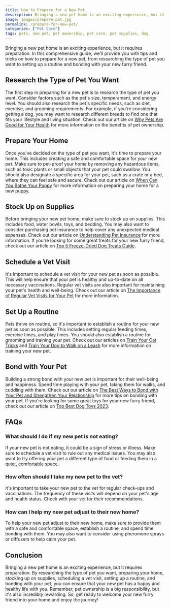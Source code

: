 ```yaml
---
title: How to Prepare for a New Pet
description: Bringing a new pet home is an exciting experience, but it requires preparation. In this comprehensive guide, we'll provide you with tips and tricks on how to prepare for a new pet, from researching the type of pet you want to setting up a routine and bonding with your new furry friend.
image: images/prepare-pet.jpg
permalink: /prepare-for-new-pet/
categories: ["Pet Care"]
tags: pets, new pet, pet ownership, pet care, pet supplies, dog
---
```


Bringing a new pet home is an exciting experience, but it requires preparation. In this comprehensive guide, we'll provide you with tips and tricks on how to prepare for a new pet, from researching the type of pet you want to setting up a routine and bonding with your new furry friend.

## Research the Type of Pet You Want

The first step in preparing for a new pet is to research the type of pet you want. Consider factors such as the pet's size, temperament, and energy level. You should also research the pet's specific needs, such as diet, exercise, and grooming requirements. For example, if you're considering getting a dog, you may want to research different breeds to find one that fits your lifestyle and living situation. Check out our article on [Why Pets Are Good for Your Health](https://forpetswithlove.com/why-pets-are-good-for-your-health/) for more information on the benefits of pet ownership.

## Prepare Your Home

Once you've decided on the type of pet you want, it's time to prepare your home. This includes creating a safe and comfortable space for your new pet. Make sure to pet-proof your home by removing any hazardous items, such as toxic plants or small objects that your pet could swallow. You should also designate a specific area for your pet, such as a crate or a bed, where they can feel safe and secure. Check out our article on [When Can You Bathe Your Puppy](https://forpetswithlove.com/when-can-you-bathe-your-puppy/) for more information on preparing your home for a new puppy.

## Stock Up on Supplies

Before bringing your new pet home, make sure to stock up on supplies. This includes food, water bowls, toys, and bedding. You may also want to consider purchasing pet insurance to help cover any unexpected medical expenses. Check out our article on [Understanding Pet Insurance](https://forpetswithlove.com/understanding-pet-insurance/) for more information. If you're looking for some great treats for your new furry friend, check out our article on [Top 5 Freeze-Dried Dog Treats Guide](https://forpetswithlove.com/top-5-freeze-dried-dog-treats-guide/).

## Schedule a Vet Visit

It's important to schedule a vet visit for your new pet as soon as possible. This will help ensure that your pet is healthy and up-to-date on all necessary vaccinations. Regular vet visits are also important for maintaining your pet's health and well-being. Check out our article on [The Importance of Regular Vet Visits for Your Pet](https://forpetswithlove.com/the-importance-of-regular-vet-visits-for-your-pet/) for more information.

## Set Up a Routine

Pets thrive on routine, so it's important to establish a routine for your new pet as soon as possible. This includes setting regular feeding times, exercise times, and play times. You should also establish a routine for grooming and training your pet. Check out our articles on [Train Your Cat Tricks](https://forpetswithlove.com/train-your-cat-tricks/) and [Train Your Dog to Walk on a Leash](https://forpetswithlove.com/train-dog-walk-leash/) for more information on training your new pet.

## Bond with Your Pet

Building a strong bond with your new pet is important for their well-being and happiness. Spend time playing with your pet, taking them for walks, and cuddling with them. Check out our article on [The Best Ways to Bond with Your Pet and Strengthen Your Relationship](https://forpetswithlove.com/the-best-ways-to-bond-with-your-pet-and-strengthen-your-relationship/) for more tips on bonding with your pet. If you're looking for some great toys for your new furry friend, check out our article on [Top Best Dog Toys 2023](https://forpetswithlove.com/top_best_dog_toys_2023/).

## FAQs

### What should I do if my new pet is not eating?

If your new pet is not eating, it could be a sign of stress or illness. Make sure to schedule a vet visit to rule out any medical issues. You may also want to try offering your pet a different type of food or feeding them in a quiet, comfortable space.

### How often should I take my new pet to the vet?

It's important to take your new pet to the vet for regular check-ups and vaccinations. The frequency of these visits will depend on your pet's age and health status. Check with your vet for their recommendations.

### How can I help my new pet adjust to their new home?

To help your new pet adjust to their new home, make sure to provide them with a safe and comfortable space, establish a routine, and spend time bonding with them. You may also want to consider using pheromone sprays or diffusers to help calm your pet.

## Conclusion

Bringing a new pet home is an exciting experience, but it requires preparation. By researching the type of pet you want, preparing your home, stocking up on supplies, scheduling a vet visit, setting up a routine, and bonding with your pet, you can ensure that your new pet has a happy and healthy life with you. Remember, pet ownership is a big responsibility, but it's also incredibly rewarding. So, get ready to welcome your new furry friend into your home and enjoy the journey!
